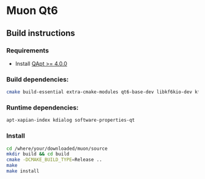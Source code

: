 # Muon Qt6

## Build instructions

### Requirements

- Install [QApt >= 4.0.0](https://github.com/evgeniy-harchenko/qapt)

### Build dependencies:
```bash
cmake build-essential extra-cmake-modules qt6-base-dev libkf6kio-dev kf6-kdbusaddons-dev libkf6i18n-dev kf6-kiconthemes-dev kf6-kxmlgui-dev
```
### Runtime dependencies:
```bash
apt-xapian-index kdialog software-properties-qt
```
### Install
```bash
cd /where/your/downloaded/muon/source
mkdir build && cd build
cmake -DCMAKE_BUILD_TYPE=Release ..
make
make install
```
